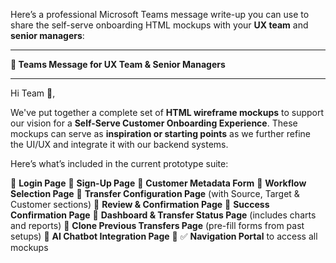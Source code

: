 Here’s a professional Microsoft Teams message write-up you can use to share the self-serve onboarding HTML mockups with your **UX team** and **senior managers**:

---

**📢 Teams Message for UX Team & Senior Managers**

---

Hi Team 👋,

We've put together a complete set of **HTML wireframe mockups** to support our vision for a **Self-Serve Customer Onboarding Experience**. These mockups can serve as **inspiration or starting points** as we further refine the UI/UX and integrate it with our backend systems.

Here’s what’s included in the current prototype suite:

🔹 **Login Page**
🔹 **Sign-Up Page**
🔹 **Customer Metadata Form**
🔹 **Workflow Selection Page**
🔹 **Transfer Configuration Page** (with Source, Target & Customer sections)
🔹 **Review & Confirmation Page**
🔹 **Success Confirmation Page**
🔹 **Dashboard & Transfer Status Page** (includes charts and reports)
🔹 **Clone Previous Transfers Page** (pre-fill forms from past setups)
🔹 **AI Chatbot Integration Page**
🔹 ✅ **Navigation Portal** to access all mockups

